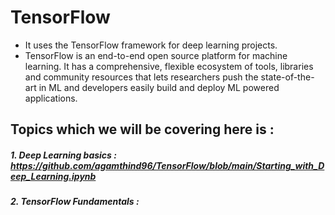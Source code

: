 # TensorFlow
- It uses the TensorFlow framework for deep learning projects.
- TensorFlow is an end-to-end open source platform for machine learning. It has a comprehensive, flexible ecosystem of tools, libraries and community resources that lets researchers push the state-of-the-art in ML and developers easily build and deploy ML powered applications.

## Topics which we will be covering here is :
##### 1. Deep Learning basics : https://github.com/agamthind96/TensorFlow/blob/main/Starting_with_Deep_Learning.ipynb
##### 2. TensorFlow Fundamentals :
